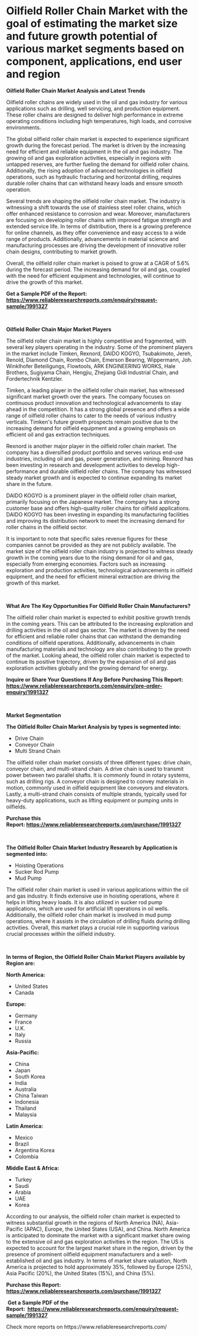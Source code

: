 <p><h1>Oilfield Roller Chain Market with the goal of estimating the market size and future growth potential of various market segments based on component, applications, end user and region</h1></p><p><strong>Oilfield Roller Chain Market Analysis and Latest Trends</strong></p>
<p><p>Oilfield roller chains are widely used in the oil and gas industry for various applications such as drilling, well servicing, and production equipment. These roller chains are designed to deliver high performance in extreme operating conditions including high temperatures, high loads, and corrosive environments.</p><p>The global oilfield roller chain market is expected to experience significant growth during the forecast period. The market is driven by the increasing need for efficient and reliable equipment in the oil and gas industry. The growing oil and gas exploration activities, especially in regions with untapped reserves, are further fueling the demand for oilfield roller chains. Additionally, the rising adoption of advanced technologies in oilfield operations, such as hydraulic fracturing and horizontal drilling, requires durable roller chains that can withstand heavy loads and ensure smooth operation.</p><p>Several trends are shaping the oilfield roller chain market. The industry is witnessing a shift towards the use of stainless steel roller chains, which offer enhanced resistance to corrosion and wear. Moreover, manufacturers are focusing on developing roller chains with improved fatigue strength and extended service life. In terms of distribution, there is a growing preference for online channels, as they offer convenience and easy access to a wide range of products. Additionally, advancements in material science and manufacturing processes are driving the development of innovative roller chain designs, contributing to market growth.</p><p>Overall, the oilfield roller chain market is poised to grow at a CAGR of 5.6% during the forecast period. The increasing demand for oil and gas, coupled with the need for efficient equipment and technologies, will continue to drive the growth of this market.</p></p>
<p><strong>Get a Sample PDF of the Report:&nbsp; <a href="https://www.reliableresearchreports.com/enquiry/request-sample/1991327">https://www.reliableresearchreports.com/enquiry/request-sample/1991327</a></strong></p>
<p>&nbsp;</p>
<p><strong>Oilfield Roller Chain Major Market Players</strong></p>
<p><p>The oilfield roller chain market is highly competitive and fragmented, with several key players operating in the industry. Some of the prominent players in the market include Timken, Rexnord, DAIDO KOGYO, Tsubakimoto, Jereh, Renold, Diamond Chain, Rombo Chain, Emerson Bearing, Wippermann, Joh. Winklhofer Beteiligungs, Flowtools, ARK ENGINEERING WORKS, Hale Brothers, Sugiyama Chain, Hengjiu, Zhejiang Gidi Industrial Chain, and Fordertechnik Kentzler.</p><p>Timken, a leading player in the oilfield roller chain market, has witnessed significant market growth over the years. The company focuses on continuous product innovation and technological advancements to stay ahead in the competition. It has a strong global presence and offers a wide range of oilfield roller chains to cater to the needs of various industry verticals. Timken's future growth prospects remain positive due to the increasing demand for oilfield equipment and a growing emphasis on efficient oil and gas extraction techniques.</p><p>Rexnord is another major player in the oilfield roller chain market. The company has a diversified product portfolio and serves various end-use industries, including oil and gas, power generation, and mining. Rexnord has been investing in research and development activities to develop high-performance and durable oilfield roller chains. The company has witnessed steady market growth and is expected to continue expanding its market share in the future.</p><p>DAIDO KOGYO is a prominent player in the oilfield roller chain market, primarily focusing on the Japanese market. The company has a strong customer base and offers high-quality roller chains for oilfield applications. DAIDO KOGYO has been investing in expanding its manufacturing facilities and improving its distribution network to meet the increasing demand for roller chains in the oilfield sector.</p><p>It is important to note that specific sales revenue figures for these companies cannot be provided as they are not publicly available. The market size of the oilfield roller chain industry is projected to witness steady growth in the coming years due to the rising demand for oil and gas, especially from emerging economies. Factors such as increasing exploration and production activities, technological advancements in oilfield equipment, and the need for efficient mineral extraction are driving the growth of this market.</p></p>
<p>&nbsp;</p>
<p><strong>What Are The Key Opportunities For Oilfield Roller Chain Manufacturers?</strong></p>
<p><p>The oilfield roller chain market is expected to exhibit positive growth trends in the coming years. This can be attributed to the increasing exploration and drilling activities in the oil and gas sector. The market is driven by the need for efficient and reliable roller chains that can withstand the demanding conditions of oilfield operations. Additionally, advancements in chain manufacturing materials and technology are also contributing to the growth of the market. Looking ahead, the oilfield roller chain market is expected to continue its positive trajectory, driven by the expansion of oil and gas exploration activities globally and the growing demand for energy.</p></p>
<p><strong>Inquire or Share Your Questions If Any Before Purchasing This Report: <a href="https://www.reliableresearchreports.com/enquiry/pre-order-enquiry/1991327">https://www.reliableresearchreports.com/enquiry/pre-order-enquiry/1991327</a></strong></p>
<p>&nbsp;</p>
<p><strong>Market Segmentation</strong></p>
<p><strong>The Oilfield Roller Chain Market Analysis by types is segmented into:</strong></p>
<p><ul><li>Drive Chain</li><li>Conveyor Chain</li><li>Multi Strand Chain</li></ul></p>
<p><p>The oilfield roller chain market consists of three different types: drive chain, conveyor chain, and multi-strand chain. A drive chain is used to transmit power between two parallel shafts. It is commonly found in rotary systems, such as drilling rigs. A conveyor chain is designed to convey materials in motion, commonly used in oilfield equipment like conveyors and elevators. Lastly, a multi-strand chain consists of multiple strands, typically used for heavy-duty applications, such as lifting equipment or pumping units in oilfields.</p></p>
<p><strong>Purchase this Report:&nbsp;<a href="https://www.reliableresearchreports.com/purchase/1991327">https://www.reliableresearchreports.com/purchase/1991327</a></strong></p>
<p>&nbsp;</p>
<p><strong>The Oilfield Roller Chain Market Industry Research by Application is segmented into:</strong></p>
<p><ul><li>Hoisting Operations</li><li>Sucker Rod Pump</li><li>Mud Pump</li></ul></p>
<p><p>The oilfield roller chain market is used in various applications within the oil and gas industry. It finds extensive use in hoisting operations, where it helps in lifting heavy loads. It is also utilized in sucker rod pump applications, which are used for artificial lift operations in oil wells. Additionally, the oilfield roller chain market is involved in mud pump operations, where it assists in the circulation of drilling fluids during drilling activities. Overall, this market plays a crucial role in supporting various crucial processes within the oilfield industry.</p></p>
<p>&nbsp;</p>
<p><strong>In terms of Region, the Oilfield Roller Chain Market Players available by Region are:</strong></p>
<p>
    <p> <strong> North America: </strong>
        <ul>
            <li>United States</li>
            <li>Canada</li>
        </ul>
        </p> 
    <p> <strong> Europe: </strong>
        <ul>
            <li>Germany</li>
            <li>France</li>
            <li>U.K.</li>
            <li>Italy</li>
            <li>Russia</li>
        </ul>
        </p> 
    <p> <strong> Asia-Pacific: </strong>
        <ul>
            <li>China</li>
            <li>Japan</li>
            <li>South Korea</li>
            <li>India</li>
            <li>Australia</li>
            <li>China Taiwan</li>
            <li>Indonesia</li>
            <li>Thailand</li>
            <li>Malaysia</li>
        </ul>
        </p> 
    <p> <strong> Latin America: </strong>
        <ul>
            <li>Mexico</li>
            <li>Brazil</li>
            <li>Argentina Korea</li>
            <li>Colombia</li>
        </ul>
        </p> 
    <p> <strong> Middle East & Africa: </strong>
        <ul>
            <li>Turkey</li>
            <li>Saudi</li>
            <li>Arabia</li>
            <li>UAE</li>
            <li>Korea</li>
        </ul>
    </p>
    </p>
<p><p>According to our analysis, the oilfield roller chain market is expected to witness substantial growth in the regions of North America (NA), Asia-Pacific (APAC), Europe, the United States (USA), and China. North America is anticipated to dominate the market with a significant market share owing to the extensive oil and gas exploration activities in the region. The US is expected to account for the largest market share in the region, driven by the presence of prominent oilfield equipment manufacturers and a well-established oil and gas industry. In terms of market share valuation, North America is projected to hold approximately 35%, followed by Europe (25%), Asia Pacific (20%), the United States (15%), and China (5%).</p></p>
<p><strong>Purchase this Report: <a href="https://www.reliableresearchreports.com/purchase/1991327">https://www.reliableresearchreports.com/purchase/1991327</a></strong></p>
<p>&nbsp;<strong>Get a Sample PDF of the Report:&nbsp;&nbsp;<a href="https://www.reliableresearchreports.com/enquiry/request-sample/1991327">https://www.reliableresearchreports.com/enquiry/request-sample/1991327</a></strong></p>
<p><strong></strong></p>
<p>Check more reports on https://www.reliableresearchreports.com/</p>